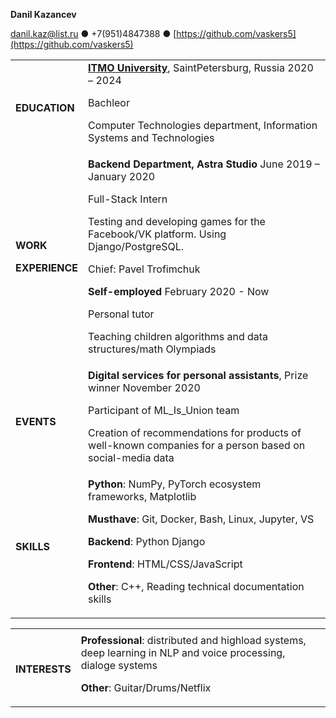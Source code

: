 **Danil Kazancev**

danil.kaz@list.ru ● +7(951)4847388 ● [https://github.com/vaskers5](https://github.com/vaskers5)


<table>
  <tr>
   <td><strong>EDUCATION</strong>
   </td>
   <td><strong><a href="http://www.example.com/my-university">ITMO University</a></strong>, Saint­Petersburg, Russia	2020 – 2024
<p>
Bachleor
<p>
Computer Technologies department, Information Systems and Technologies
   </td>
  </tr>
  <tr>
   <td><strong>WORK</strong>
<p>
<strong>EXPERIENCE</strong>
   </td>
   <td><strong>Backend Department, Astra Studio</strong>	June 2019 – January 2020
<p>
Full-Stack Intern
<p>
Testing and developing games for the Facebook/VK platform. Using Django/PostgreSQL.
<p>
Chief: Pavel Trofimchuk
<p>
<strong>Self-employed                                                                                                        </strong> February 2020 - Now
<p>
Personal tutor 
<p>
Teaching children algorithms and data structures/math Olympiads
   </td>
  </tr>
  <tr>
   <td><strong>EVENTS</strong>
   </td>
   <td><strong>Digital services for personal assistants</strong>, Prize winner                                                   November 2020
<p>
Participant of ML_Is_Union team
<p>
Creation of recommendations for products of well-known companies for a person based on social-media data
   </td>
  </tr>
  <tr>
   <td><strong>SKILLS</strong>
   </td>
   <td><strong>Python</strong>: NumPy, PyTorch ecosystem frameworks, Matplotlib
<p>
<strong>Must­have</strong>: Git, Docker, Bash, Linux, Jupyter, VS
<p>
<strong>Backend</strong>: Python Django
<p>
<strong>Frontend</strong>: HTML/CSS/JavaScript
<p>
<strong>Other</strong>: C++, Reading technical documentation skills
   </td>
  </tr>
</table>



<table>
  <tr>
   <td>
   </td>
   <td>
   </td>
  </tr>
  <tr>
   <td><strong>INTERESTS</strong>
   </td>
   <td><strong>  Professional</strong>: distributed and highload systems, deep learning in NLP and voice processing, dialoge systems 
<p>
<strong>  Other</strong>: Guitar/Drums/Netflix
   </td>
  </tr>
</table>
